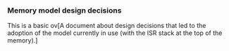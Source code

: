 ### Memory model design decisions

This is a basic ov[A document about design decisions that led to the adoption of the model currently in use (with the ISR stack at the top of the memory).]
```
